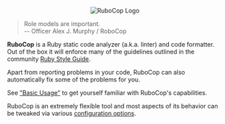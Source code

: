 <p align="center">
  <img src="https://raw.githubusercontent.com/rubocop-hq/rubocop/master/logo/rubo-logo-horizontal.png" alt="RuboCop Logo"/>
</p>

> Role models are important. <br/>
> -- Officer Alex J. Murphy / RoboCop

**RuboCop** is a Ruby static code analyzer (a.k.a. linter) and code
formatter. Out of the box it will enforce many of the guidelines
outlined in the community [Ruby Style
Guide](https://github.com/rubocop-hq/ruby-style-guide).

Apart from reporting problems in your code, RuboCop can also
automatically fix some of the problems for you.

See ["Basic Usage"](basic_usage.md) to get yourself familiar with RuboCop's
capabilities.

RuboCop is an extremely flexible tool and most aspects of its behavior
can be tweaked via various [configuration
options](https://github.com/rubocop-hq/rubocop/blob/master/config/default.yml).
